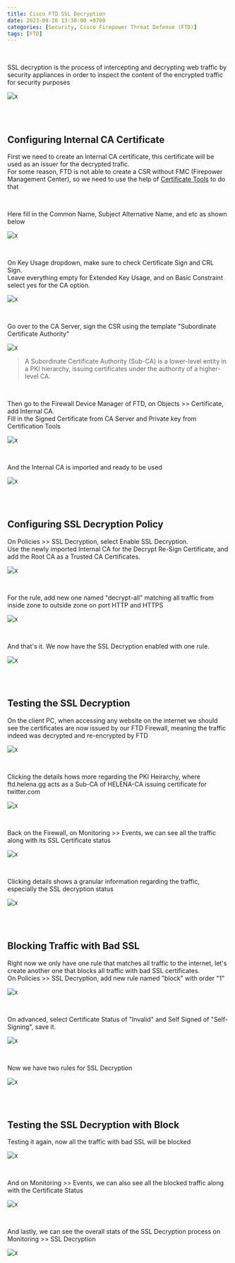 ```yaml
---
title: Cisco FTD SSL Decryption
date: 2023-09-26 13:30:00 +0700
categories: [Security, Cisco Firepower Threat Defense (FTD)]
tags: [FTD]
---
```


<br>

SSL decryption is the process of intercepting and decrypting web traffic by security appliances in order to inspect the content of the encrypted traffic for security purposes

![x](/static/2023-09-26-ftd-ssl/00.png)

<br>
<br>

## Configuring Internal CA Certificate

First we need to create an Internal CA certificate, this certificate will be used as an issuer for the decrypted trafic. <br>
For some reason, FTD is not able to create a CSR without FMC (Firepower Management Center), so we need to use the help of [Certificate Tools](https://certificatetools.com/) to do that

<br>

Here fill in the Common Name, Subject Alternative Name, and etc as shown below

![x](/static/2023-09-26-ftd-ssl/04.png)

<br>

On Key Usage dropdown, make sure to check Certificate Sign and CRL Sign. <br>
Leave everything empty for Extended Key Usage, and on Basic Constraint select yes for the CA option.

![x](/static/2023-09-26-ftd-ssl/04a.png)

<br>

Go over to the CA Server, sign the CSR using the template "Subordinate Certificate Authority"

![x](/static/2023-09-26-ftd-ssl/04b.png)

> A Subordinate Certificate Authority (Sub-CA) is a lower-level entity in a PKI hierarchy, issuing certificates under the authority of a higher-level CA.

<br>

Then go to the Firewall Device Manager of FTD, on Objects >> Certificate, add Internal CA. <br>
Fill in the Signed Certificate from CA Server and Private key from Certification Tools

![x](/static/2023-09-26-ftd-ssl/04c.png)

<br>

And the Internal CA is imported and ready to be used

![x](/static/2023-09-26-ftd-ssl/04c.png)

<br>
<br>

## Configuring SSL Decryption Policy

On Policies >> SSL Decryption, select Enable SSL Decryption. <br>
Use the newly imported Internal CA for the Decrypt Re-Sign Certificate, and add the Root CA as a Trusted CA Certificates.

![x](/static/2023-09-26-ftd-ssl/05.png)

<br>

For the rule, add new one named "decrypt-all" matching all traffic from inside zone to outside zone on port HTTP and HTTPS

![x](/static/2023-09-26-ftd-ssl/06.png)

<br>

And that's it. We now have the SSL Decryption enabled with one rule.

![x](/static/2023-09-26-ftd-ssl/07.png)

<br>
<br>

## Testing the SSL Decryption

On the client PC, when accessing any website on the internet we should see the certificates are now issued by our FTD Firewall, meaning the traffic indeed was decrypted and re-encrypted by FTD

![x](/static/2023-09-26-ftd-ssl/08.png)

<br>

Clicking the details hows more regarding the PKI Heirarchy, where ftd.helena.gg acts as a Sub-CA of HELENA-CA issuing certificate for twitter.com

![x](/static/2023-09-26-ftd-ssl/08a.png)

<br>

Back on the Firewall, on Monitoring >> Events, we can see all the traffic along with its SSL Certificate status

![x](/static/2023-09-26-ftd-ssl/10.png)

<br>

Clicking details shows a granular information regarding the traffic, especially the SSL decryption status

![x](/static/2023-09-26-ftd-ssl/10a.png)

<br>
<br>

## Blocking Traffic with Bad SSL

Right now we only have one rule that matches all traffic to the internet, let's create another one that blocks all traffic with bad SSL certificates. <br>
On Policies >> SSL Decryption, add new rule named "block" with order "1"

![x](/static/2023-09-26-ftd-ssl/11.png)

<br>

On advanced, select Certificate Status of "Invalid" and Self Signed of "Self-Signing", save it.

![x](/static/2023-09-26-ftd-ssl/11a.png)

<br>

Now we have two rules for SSL Decryption

![x](/static/2023-09-26-ftd-ssl/11ab.png)

<br>
<br>

## Testing the SSL Decryption with Block

Testing it again, now all the traffic with bad SSL will be blocked

![x](/static/2023-09-26-ftd-ssl/11b.png)

<br>

And on Monitoring >> Events, we can also see all the blocked traffic along with the Certificate Status

![x](/static/2023-09-26-ftd-ssl/12.png)

<br>

And lastly, we can see the overall stats of the SSL Decryption process on Monitoring >> SSL Decryption

![x](/static/2023-09-26-ftd-ssl/13.png)

<br>
